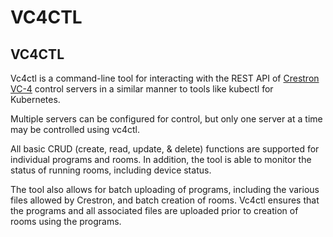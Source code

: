 # VC4CTL

## VC4CTL

Vc4ctl is a command-line tool for interacting with the REST API of [Crestron VC-4](https://www.crestron.com/Products/Control-Hardware-Software/Software/Licensing/VC-4-ROOM) control servers in a similar manner to tools like kubectl for Kubernetes.

Multiple servers can be configured for control, but only one server at a time may be controlled using vc4ctl.&#x20;

All basic CRUD (create, read, update, & delete) functions are supported for individual programs and rooms. In addition, the tool is able to monitor the status of running rooms, including device status.

The tool also allows for batch uploading of programs, including the various files allowed by Crestron, and batch creation of rooms. Vc4ctl ensures that the programs and all associated files are uploaded prior to creation of rooms using the programs.&#x20;

